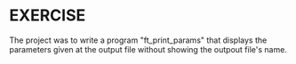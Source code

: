 # EXERCISE

The project was to write a program "ft_print_params" that displays the parameters given at the output file without showing the outpout file's name.